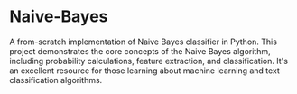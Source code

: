 # Naive-Bayes
A from-scratch implementation of Naive Bayes classifier in Python. This project demonstrates the core concepts of the Naive Bayes algorithm, including probability calculations, feature extraction, and classification. It's an excellent resource for those learning about machine learning and text classification algorithms.
